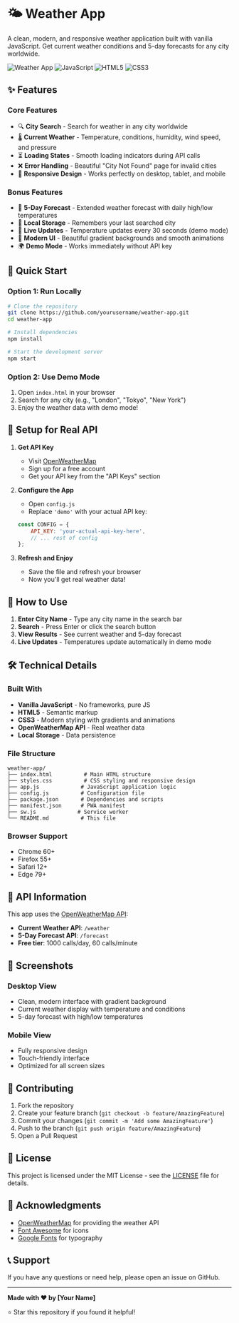 # 🌤️ Weather App

A clean, modern, and responsive weather application built with vanilla JavaScript. Get current weather conditions and 5-day forecasts for any city worldwide.

![Weather App](https://img.shields.io/badge/Weather-App-blue?style=for-the-badge)
![JavaScript](https://img.shields.io/badge/JavaScript-ES6+-yellow?style=for-the-badge&logo=javascript)
![HTML5](https://img.shields.io/badge/HTML5-E34F26?style=for-the-badge&logo=html5&logoColor=white)
![CSS3](https://img.shields.io/badge/CSS3-1572B6?style=for-the-badge&logo=css3&logoColor=white)

## ✨ Features

### Core Features
- 🔍 **City Search** - Search for weather in any city worldwide
- 🌡️ **Current Weather** - Temperature, conditions, humidity, wind speed, and pressure
- ⏳ **Loading States** - Smooth loading indicators during API calls
- ❌ **Error Handling** - Beautiful "City Not Found" page for invalid cities
- 📱 **Responsive Design** - Works perfectly on desktop, tablet, and mobile

### Bonus Features
- 📅 **5-Day Forecast** - Extended weather forecast with daily high/low temperatures
- 💾 **Local Storage** - Remembers your last searched city
- 🔄 **Live Updates** - Temperature updates every 30 seconds (demo mode)
- 🎨 **Modern UI** - Beautiful gradient backgrounds and smooth animations
- 🌍 **Demo Mode** - Works immediately without API key

## 🚀 Quick Start

### Option 1: Run Locally
```bash
# Clone the repository
git clone https://github.com/yourusername/weather-app.git
cd weather-app

# Install dependencies
npm install

# Start the development server
npm start
```

### Option 2: Use Demo Mode
1. Open `index.html` in your browser
2. Search for any city (e.g., "London", "Tokyo", "New York")
3. Enjoy the weather data with demo mode!

## 🔧 Setup for Real API

1. **Get API Key**
   - Visit [OpenWeatherMap](https://openweathermap.org/api)
   - Sign up for a free account
   - Get your API key from the "API Keys" section

2. **Configure the App**
   - Open `config.js`
   - Replace `'demo'` with your actual API key:
   ```javascript
   const CONFIG = {
       API_KEY: 'your-actual-api-key-here',
       // ... rest of config
   };
   ```

3. **Refresh and Enjoy**
   - Save the file and refresh your browser
   - Now you'll get real weather data!

## 📱 How to Use

1. **Enter City Name** - Type any city name in the search bar
2. **Search** - Press Enter or click the search button
3. **View Results** - See current weather and 5-day forecast
4. **Live Updates** - Temperatures update automatically in demo mode

## 🛠️ Technical Details

### Built With
- **Vanilla JavaScript** - No frameworks, pure JS
- **HTML5** - Semantic markup
- **CSS3** - Modern styling with gradients and animations
- **OpenWeatherMap API** - Real weather data
- **Local Storage** - Data persistence

### File Structure
```
weather-app/
├── index.html          # Main HTML structure
├── styles.css          # CSS styling and responsive design
├── app.js             # JavaScript application logic
├── config.js          # Configuration file
├── package.json       # Dependencies and scripts
├── manifest.json      # PWA manifest
├── sw.js             # Service worker
└── README.md          # This file
```

### Browser Support
- Chrome 60+
- Firefox 55+
- Safari 12+
- Edge 79+

## 🎯 API Information

This app uses the [OpenWeatherMap API](https://openweathermap.org/api):
- **Current Weather API**: `/weather`
- **5-Day Forecast API**: `/forecast`
- **Free tier**: 1000 calls/day, 60 calls/minute

## 📸 Screenshots

### Desktop View
- Clean, modern interface with gradient background
- Current weather display with temperature and conditions
- 5-day forecast with high/low temperatures

### Mobile View
- Fully responsive design
- Touch-friendly interface
- Optimized for all screen sizes

## 🤝 Contributing

1. Fork the repository
2. Create your feature branch (`git checkout -b feature/AmazingFeature`)
3. Commit your changes (`git commit -m 'Add some AmazingFeature'`)
4. Push to the branch (`git push origin feature/AmazingFeature`)
5. Open a Pull Request

## 📄 License

This project is licensed under the MIT License - see the [LICENSE](LICENSE) file for details.

## 🙏 Acknowledgments

- [OpenWeatherMap](https://openweathermap.org/) for providing the weather API
- [Font Awesome](https://fontawesome.com/) for icons
- [Google Fonts](https://fonts.google.com/) for typography

## 📞 Support

If you have any questions or need help, please open an issue on GitHub.

---

**Made with ❤️ by [Your Name]**

⭐ Star this repository if you found it helpful!